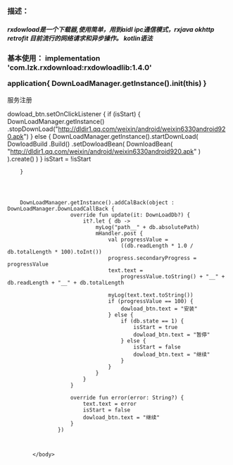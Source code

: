 

<h3>
描述：
</h3>
<h5>
rxdowload是一个下载器,使用简单，用到aidl ipc通信模式，rxjava okhttp retrofit 目前流行的网络请求和异步操作。
kotlin语法
</h5>
<h3>
基本使用：
implementation 'com.lzk.rxdownload:rxdowloadlib:1.4.0'


application{
DownLoadManager.getInstance().init(this)
}
</h3>
<body>
<p>服务注册</p>
 <service
            android:name="com.lzk.rxdowloadlib.service.RxDowloadService"
            android:process=":remote" />



dowload_btn.setOnClickListener {
            if (isStart) {
                DownLoadManager.getInstance()
                    .stopDownLoad("http://dldir1.qq.com/weixin/android/weixin6330android920.apk")
            } else {
                DownLoadManager.getInstance().startDownLoad(
                    DowloadBuild
                        .Build()
                        .setDowloadBean(
                            DownloadBean(
                                "http://dldir1.qq.com/weixin/android/weixin6330android920.apk"
                            )
                        ).create()
                )
            }
            isStart = !isStart

        }




        DownLoadManager.getInstance().addCalBack(object : DownLoadManager.DownLoadCallBack {
                        override fun update(it: DownLoadDb?) {
                            it?.let { db ->
                                myLog("path__" + db.absolutePath)
                                mHandler.post {
                                    val progressValue =
                                        ((db.readLength * 1.0 / db.totalLength * 100).toInt())
                                    progress.secondaryProgress = progressValue
                                    text.text =
                                        progressValue.toString() + "__" + db.readLength + "__" + db.totalLength

                                    myLog(text.text.toString())
                                    if (progressValue == 100) {
                                        dowload_btn.text = "安装"
                                    } else {
                                        if (db.state == 1) {
                                            isStart = true
                                            dowload_btn.text = "暂停"
                                        } else {
                                            isStart = false
                                            dowload_btn.text = "继续"
                                        }
                                    }
                                }
                            }
                        }

                        override fun error(error: String?) {
                            text.text = error
                            isStart = false
                            dowload_btn.text = "继续"
                        }
                    })



            </body>




